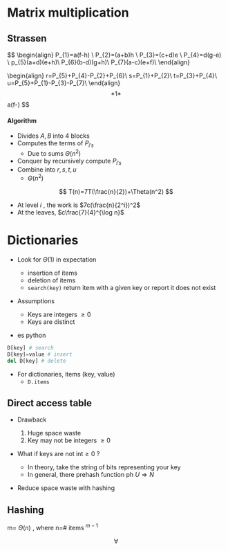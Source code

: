 # Matrix multiplication

## Strassen
$$
\begin{align}
P_{1}=a(f-h) \\
P_{2}=(a+b)h \\
P_{3}=(c+d)e \\
P_{4}=d(g-e) \\
p_{5}(a+d)(e+h)\\
P_{6}(b-d)(g+h)\\
P_{7}(a-c)(e+f)\\
\end{align}

$$
$$
\begin{align}
r=P_{5}+P_{4}-P_{2}+P_{6}\\
s=P_{1}+P_{2}\\
t=P_{3}+P_{4}\\
u=P_{5}+P_{1}-P_{3}-P_{7}\\
\end{align}
$$
*1*
$$
a(f-)
$$

#### Algorithm
- Divides $A,B$ into 4 blocks
- Computes the terms of $P_{i's}$
	- Due to sums $\Theta(n^2)$
- Conquer by recursively compute $P_{i's}$
- Combine into $r,s,t,u$
	- $\Theta(n^2)$

$$
T(n)=7T(\frac{n}{2})+\Theta(n^2)
$$
- At level $i$ , the work is $7c(\frac{n}{2^i})^2$
- At the leaves, $c\frac{7}{4}^{\log n}$ 

# Dictionaries

- Look for $\Theta(1)$ in expectation
	- insertion of items
	- deletion of items
	- `search(key)` return item with a given key or report it does not exist

- Assumptions
	- Keys are integers $\geq 0$
	- Keys are distinct

- es python
```python
D[key] # search
D[key]=value # insert
del D[key] # delete
```

- For dictionaries, items (key, value)
	- `D.items`

## Direct access table
- Drawback
	1. Huge space waste
	2. Key may not be integers $\geq 0$ 

- What if keys are not int$\geq 0$ ?
	- In theory, take the string of bits representing your key
	- In general, there prehash function ph $U\Rightarrow N$
- Reduce space waste with hashing

## Hashing
m= $\Theta(n)$ , where n=# items $^{m-1}$ 

$$
\forall 
$$